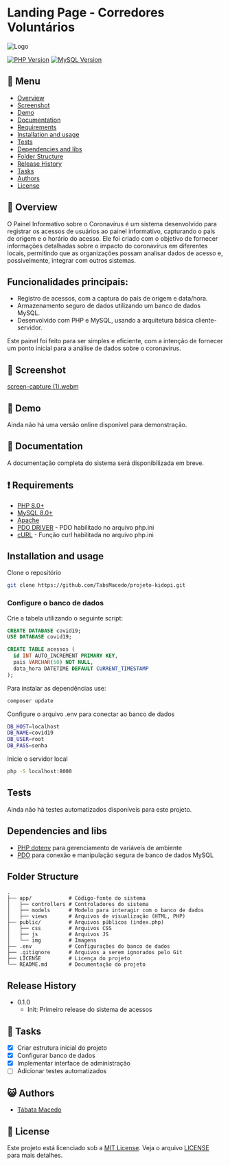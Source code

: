 # Landing Page - Corredores Voluntários

![Logo](https://www.skyhub.bio/wp-content/uploads/2021/09/kidopi.png)

[![PHP Version](https://img.shields.io/badge/PHP-8.0%2B-blue)](https://www.php.net/) [![MySQL Version](https://img.shields.io/badge/MySQL-8.0-orange)](https://dev.mysql.com/downloads/)

## :bookmark_tabs: Menu
* [Overview](#scroll-overview)
* [Screenshot](#rice_scene-screenshot)
* [Demo](#dvd-demo)
* [Documentation](#blue_book-documentation)
* [Requirements](#heavy_exclamation_mark-requirements)
* [Installation and usage](#installation-and-usage)
* [Tests](#tests)
* [Dependencies and libs](#dependencies-and-libs)
* [Folder Structure](#folder-structure)
* [Release History](#release-history)
* [Tasks](#bell-tasks)
* [Authors](#smiley_cat-authors)
* [License](#memo-license)

## :scroll: Overview
O Painel Informativo sobre o Coronavírus é um sistema desenvolvido para registrar os acessos de usuários ao painel informativo, capturando o país de origem e o horário do acesso. Ele foi criado com o objetivo de fornecer informações detalhadas sobre o impacto do coronavírus em diferentes locais, permitindo que as organizações possam analisar dados de acesso e, possivelmente, integrar com outros sistemas.

## Funcionalidades principais:
 - Registro de acessos, com a captura do país de origem e data/hora.
 - Armazenamento seguro de dados utilizando um banco de dados MySQL.
 - Desenvolvido com PHP e MySQL, usando a arquitetura básica cliente-servidor.

Este painel foi feito para ser simples e eficiente, com a intenção de fornecer um ponto inicial para a análise de dados sobre o coronavírus.

## :rice_scene: Screenshot
[screen-capture (1).webm](https://github.com/user-attachments/assets/75b9424d-af0b-40c5-8c45-ff18ab69bf04)

## :dvd: Demo
Ainda não há uma versão online disponível para demonstração.

## :blue_book: Documentation
A documentação completa do sistema será disponibilizada em breve.

## :heavy_exclamation_mark: Requirements
* [PHP 8.0+](https://www.php.net/)
* [MySQL 8.0+](https://dev.mysql.com/downloads/)
* [Apache](https://httpd.apache.org/download.cgi)
* [PDO DRIVER](https://www.php.net/manual/en/ref.pdo-mysql.php) - PDO habilitado no arquivo php.ini
* [cURL](https://www.php.net/manual/pt_BR/book.curl.php) - Função curl habilitada no arquivo php.ini


## Installation and usage

Clone o repositório
```bash
git clone https://github.com/TabsMacedo/projeto-kidopi.git
```
### Configure o banco de dados
Crie a tabela utilizando o seguinte script:
```sql
CREATE DATABASE covid19;
USE DATABASE covid19;

CREATE TABLE acessos (
  id INT AUTO_INCREMENT PRIMARY KEY,
  pais VARCHAR(50) NOT NULL,
  data_hora DATETIME DEFAULT CURRENT_TIMESTAMP
);
```
Para instalar as dependências use:
```bash
composer update
```

Configure o arquivo .env para conectar ao banco de dados
```bash
DB_HOST=localhost
DB_NAME=covid19
DB_USER=root
DB_PASS=senha
```
Inicie o servidor local
```bash
php -S localhost:8000
```

## Tests
Ainda não há testes automatizados disponíveis para este projeto.

## Dependencies and libs
- [PHP dotenv](https://github.com/vlucas/phpdotenv) para gerenciamento de variáveis de ambiente
- [PDO](https://www.php.net/manual/pt_BR/book.pdo.php) para conexão e manipulação segura de banco de dados MySQL


## Folder Structure
```
.
├── app/            # Código-fonte do sistema
│   ├── controllers # Controladores do sistema
│   ├── models      # Modelo para interagir com o banco de dados
│   ├── views       # Arquivos de visualização (HTML, PHP)
├── public/         # Arquivos públicos (index.php)
│   ├── css         # Arquivos CSS
│   ├── js          # Arquivos JS
│   └── img         # Imagens
├── .env            # Configurações do banco de dados
├── .gitignore      # Arquivos a serem ignorados pelo Git
├── LICENSE         # Licença do projeto
└── README.md       # Documentação do projeto

```

## Release History
- 0.1.0
  - Init: Primeiro release do sistema de acessos

## :bell: Tasks
- [x] Criar estrutura inicial do projeto
- [x] Configurar banco de dados
- [x] Implementar interface de administração
- [ ] Adicionar testes automatizados

## :smiley_cat: Authors
- [Tábata Macedo](https://github.com/tabsmacedo)

## :memo: License
Este projeto está licenciado sob a [MIT License](./LICENSE). Veja o arquivo [LICENSE](./LICENSE) para mais detalhes.
